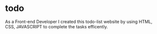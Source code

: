 # todo
As a Front-end Developer I created this todo-list website by using HTML, CSS, JAVASCRIPT to complete the tasks efficently.
